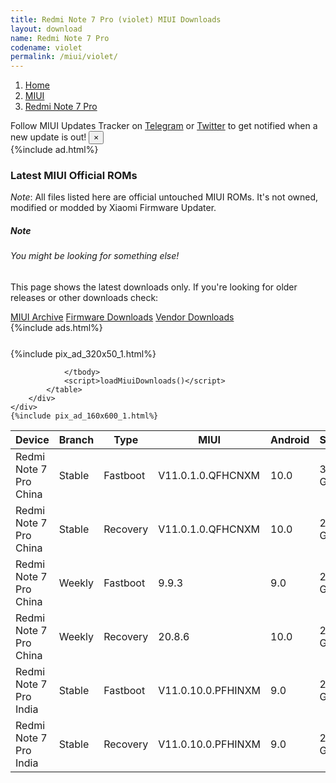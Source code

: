 ```yaml
---
title: Redmi Note 7 Pro (violet) MIUI Downloads
layout: download
name: Redmi Note 7 Pro
codename: violet
permalink: /miui/violet/
---
```

<nav aria-label="breadcrumb">
    <ol class="breadcrumb">
        <li class="breadcrumb-item"><a href="/">Home</a></li>
        <li class="breadcrumb-item"><a href="/miui/">MIUI</a></li>
        <li class="breadcrumb-item active" aria-current="page"><a href="/miui/violet/">Redmi Note 7 Pro</a></li>
    </ol>
</nav>
<div class="alert alert-primary alert-dismissible fade show" role="alert">
    Follow MIUI Updates Tracker on <a href="https://t.me/MIUIUpdatesTracker" class="alert-link">Telegram</a>
     or <a href="https://twitter.com/MiFwUpdater" class="alert-link">Twitter</a> to get notified when a new update is out!
    <button type="button" class="close" data-dismiss="alert" aria-label="Close">
        <span aria-hidden="true">&times;</span>
    </button>
</div>
{%include ad.html%}

### Latest MIUI Official ROMs
*Note*: All files listed here are official untouched MIUI ROMs. It's not owned, modified or modded by Xiaomi Firmware Updater.
<div class="card">
  <div class="card-body">
    <h5 class="card-title">Note</h5>
    <h6 class="card-subtitle mb-2 text-muted">You might be looking for something else!</h6>
    <p class="card-text">This page shows the latest downloads only.
     If you're looking for older releases or other downloads check:</p>
    <a href="/archive/miui/violet/" class="card-link">MIUI Archive</a>
    <a href="/firmware/violet/" class="card-link">Firmware Downloads</a>
    <a href="/vendor/violet/" class="card-link">Vendor Downloads</a>
  </div>
</div>
{%include ads.html%}
<div class="row justify-content-center">
    <div class="col-10">
        <div class="table-responsive-md" style="margin-top: 25px;">
            {%include pix_ad_320x50_1.html%}
            <table id="miui" class="display dt-responsive nowrap compact table table-striped table-hover table-sm">
                <thead class="thead-dark">
                    <tr>
                        <th data-ref="device">Device</th>
                        <th data-ref="branch">Branch</th>
                        <th data-ref="type">Type</th>
                        <th data-ref="miui">MIUI</th>
                        <th data-ref="android">Android</th>
                        <th data-ref="size">Size</th>
                        <th data-ref="size">Date</th>
                        <th data-ref="link">Link</th>
                    </tr>
                </thead>
                <tbody>
                <tr><td>Redmi Note 7 Pro China</td><td>Stable</td><td>Fastboot</td><td>V11.0.1.0.QFHCNXM</td><td>10.0</td><td>3.1 GB</td><td>2020-06-03</td><td><a href="/miui/violet/stable/V11.0.1.0.QFHCNXM/">Download</a></td></tr>
<tr><td>Redmi Note 7 Pro China</td><td>Stable</td><td>Recovery</td><td>V11.0.1.0.QFHCNXM</td><td>10.0</td><td>2.2 GB</td><td>2020-06-09</td><td><a href="/miui/violet/stable/V11.0.1.0.QFHCNXM/">Download</a></td></tr>
<tr><td>Redmi Note 7 Pro China</td><td>Weekly</td><td>Fastboot</td><td>9.9.3</td><td>9.0</td><td>2.8 GB</td><td>2019-09-04</td><td><a href="/miui/violet/weekly/9.9.3/">Download</a></td></tr>
<tr><td>Redmi Note 7 Pro China</td><td>Weekly</td><td>Recovery</td><td>20.8.6</td><td>10.0</td><td>2.2 GB</td><td>2020-08-06</td><td><a href="/miui/violet/weekly/20.8.6/">Download</a></td></tr>
<tr><td>Redmi Note 7 Pro India</td><td>Stable</td><td>Fastboot</td><td>V11.0.10.0.PFHINXM</td><td>9.0</td><td>2.6 GB</td><td>2020-07-18</td><td><a href="/miui/violet/stable/V11.0.10.0.PFHINXM/">Download</a></td></tr>
<tr><td>Redmi Note 7 Pro India</td><td>Stable</td><td>Recovery</td><td>V11.0.10.0.PFHINXM</td><td>9.0</td><td>2.0 GB</td><td>2020-07-22</td><td><a href="/miui/violet/stable/V11.0.10.0.PFHINXM/">Download</a></td></tr>

                </tbody>
                <script>loadMiuiDownloads()</script>
            </table>
        </div>
    </div>
    {%include pix_ad_160x600_1.html%}
</div>
